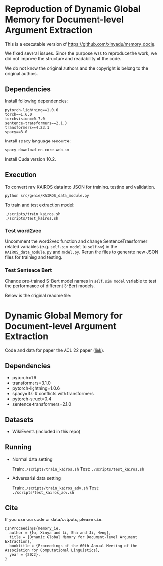 # Reproduction of Dynamic Global Memory for Document-level Argument Extraction

This is a executable version of https://github.com/xinyadu/memory_docie.

We fixed several issues. Since the purpose was to reproduce the work, we did not improve the structure and readability of the code.

We do not know the original authors and the copyright is belong to the original authors. 

## Dependencies

Install following dependencies:

```
pytorch-lightning==1.0.6
torch==1.6.0
torchvision==0.7.0
sentence-transformers==2.1.0
transformers==4.23.1
spacy==3.0
```

Install spacy language resource:

```
spacy download en-core-web-sm
```

Install Cuda version 10.2.

## Execution 

To convert raw KAIROS data into JSON for training, testing and validation.

```
python src/genie/KAIROS_data_module.py
```

To train and test extraction model:

```
./scripts/train_kairos.sh
./scripts/test_kairos.sh
```


### Test word2vec

Uncomment the word2vec function and change SentenceTransformer related variables (e.g. `self.sim_model` to `self.wv`) in the `KAIROS_data_module.py` and `model.py`. Rerun the files to generate new JSON files for training and testing.

### Test Sentence Bert

Change pre-trained S-Bert model names in `self.sim_model` variable to test the performance of different S-Bert models.

Below is the original readme file:

# Dynamic Global Memory for Document-level Argument Extraction

Code and data for paper the ACL 22 paper ([link](http://xinyadu.github.io/papers/ACL22_Doc_level_informative_arg_extraction.pdf)).


## Dependencies 
- pytorch=1.6 
- transformers=3.1.0
- pytorch-lightning=1.0.6
- spacy=3.0 # conflicts with transformers
- pytorch-struct=0.4 
- sentence-transformers=2.1.0

## Datasets
<!-- - RAMS (Download at [https://nlp.jhu.edu/rams/]) -->
<!-- - ACE05 (Access from LDC[https://catalog.ldc.upenn.edu/LDC2006T06] and preprocessing following OneIE[http://blender.cs.illinois.edu/software/oneie/]) -->
- WikiEvents (included in this repo)


## Running


- Normal data setting

	Train:``./scripts/train_kairos.sh`` Test: ``./scripts/test_kairos.sh``

- Adversarial data setting


	Train:``./scripts/train_kairos_adv.sh`` Test: ``./scripts/test_kairos_adv.sh``
	
## Cite

If you use our code or data/outputs, please cite:

	@InProceedings{memory_ie,
	  author = {Du, Xinya and Li, Sha and Ji, Heng},
	  title = {Dynamic Global Memory for Document-level Argument Extraction},
	  booktitle = {Proceedings of the 60th Annual Meeting of the Association for Computational Linguistics},
	  year = {2022},
	}
